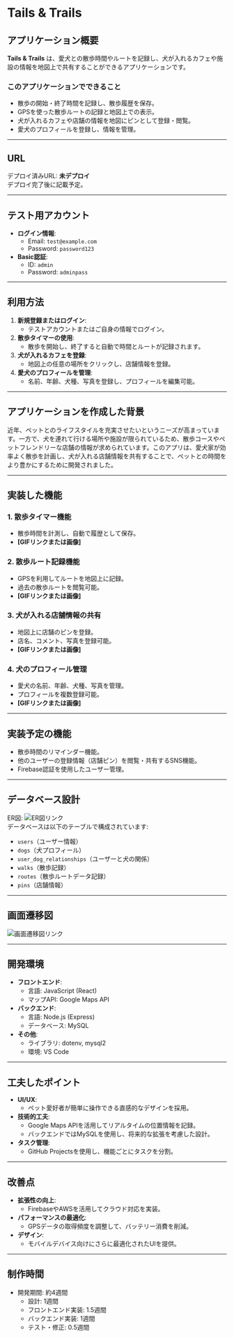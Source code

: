 # **Tails & Trails**

## **アプリケーション概要**
**Tails & Trails** は、愛犬との散歩時間やルートを記録し、犬が入れるカフェや施設の情報を地図上で共有することができるアプリケーションです。

### **このアプリケーションでできること**
- 散歩の開始・終了時間を記録し、散歩履歴を保存。
- GPSを使った散歩ルートの記録と地図上での表示。
- 犬が入れるカフェや店舗の情報を地図にピンとして登録・閲覧。
- 愛犬のプロフィールを登録し、情報を管理。

---

## **URL**
デプロイ済みURL: **未デプロイ**  
デプロイ完了後に記載予定。

---

## **テスト用アカウント**
- **ログイン情報**:
  - Email: `test@example.com`
  - Password: `password123`
- **Basic認証**:
  - ID: `admin`
  - Password: `adminpass`

---

## **利用方法**
1. **新規登録またはログイン**:
   - テストアカウントまたはご自身の情報でログイン。
2. **散歩タイマーの使用**:
   - 散歩を開始し、終了すると自動で時間とルートが記録されます。
3. **犬が入れるカフェを登録**:
   - 地図上の任意の場所をクリックし、店舗情報を登録。
4. **愛犬のプロフィールを管理**:
   - 名前、年齢、犬種、写真を登録し、プロフィールを編集可能。

---

## **アプリケーションを作成した背景**
近年、ペットとのライフスタイルを充実させたいというニーズが高まっています。一方で、犬を連れて行ける場所や施設が限られているため、散歩コースやペットフレンドリーな店舗の情報が求められています。このアプリは、愛犬家が効率よく散歩を計画し、犬が入れる店舗情報を共有することで、ペットとの時間をより豊かにするために開発されました。

---

## **実装した機能**
### **1. 散歩タイマー機能**
- 散歩時間を計測し、自動で履歴として保存。
- **[GIFリンクまたは画像]**

### **2. 散歩ルート記録機能**
- GPSを利用してルートを地図上に記録。
- 過去の散歩ルートを閲覧可能。
- **[GIFリンクまたは画像]**

### **3. 犬が入れる店舗情報の共有**
- 地図上に店舗のピンを登録。
- 店名、コメント、写真を登録可能。
- **[GIFリンクまたは画像]**

### **4. 犬のプロフィール管理**
- 愛犬の名前、年齢、犬種、写真を管理。
- プロフィールを複数登録可能。
- **[GIFリンクまたは画像]**

---

## **実装予定の機能**
- 散歩時間のリマインダー機能。
- 他のユーザーの登録情報（店舗ピン）を閲覧・共有するSNS機能。
- Firebase認証を使用したユーザー管理。

---

## **データベース設計**
ER図:
![ER図リンク](#)  
データベースは以下のテーブルで構成されています:
- `users`（ユーザー情報）
- `dogs`（犬プロフィール）
- `user_dog_relationships`（ユーザーと犬の関係）
- `walks`（散歩記録）
- `routes`（散歩ルートデータ記録）
- `pins`（店舗情報）


---

## **画面遷移図**
![画面遷移図リンク](#)

---

## **開発環境**
- **フロントエンド**:
  - 言語: JavaScript (React)
  - マップAPI: Google Maps API
- **バックエンド**:
  - 言語: Node.js (Express)
  - データベース: MySQL
- **その他**:
  - ライブラリ: dotenv, mysql2
  - 環境: VS Code

---

## **工夫したポイント**
- **UI/UX**:
  - ペット愛好者が簡単に操作できる直感的なデザインを採用。
- **技術的工夫**:
  - Google Maps APIを活用してリアルタイムの位置情報を記録。
  - バックエンドではMySQLを使用し、将来的な拡張を考慮した設計。
- **タスク管理**:
  - GitHub Projectsを使用し、機能ごとにタスクを分割。

---

## **改善点**
- **拡張性の向上**:
  - FirebaseやAWSを活用してクラウド対応を実装。
- **パフォーマンスの最適化**:
  - GPSデータの取得頻度を調整して、バッテリー消費を削減。
- **デザイン**:
  - モバイルデバイス向けにさらに最適化されたUIを提供。

---

## **制作時間**
- 開発期間: 約4週間
  - 設計: 1週間
  - フロントエンド実装: 1.5週間
  - バックエンド実装: 1週間
  - テスト・修正: 0.5週間